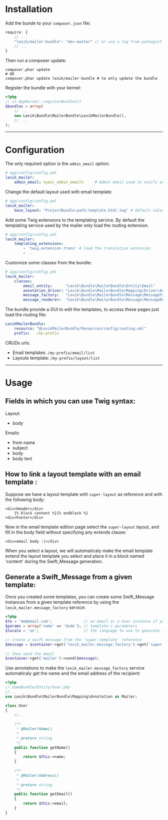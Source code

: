 Installation
============

Add the bunde to your `composer.json` file:

```javascript
require: {
    // ...
    "lexik/mailer-bundle": "dev-master" // or use a tag from packagist.org
    // ...
}
```

Then run a composer update:

```shell
composer.phar update
# OR
composer.phar update lexik/mailer-bundle # to only update the bundle
```

Register the bundle with your kernel:

```php
<?php
// in AppKernel::registerBundles()
$bundles = array(
    // ...
    new Lexik\Bundle\MailerBundle\LexikMailerBundle(),
    // ...
);
```

___________________

Configuration
=============

The only required option is the `admin_email` option:

```yaml
# app/config/config.yml
lexik_mailer:
    admin_email: %your_admin_email%     # Admin email used to notify email templates errors
```

Change the default layout used with email template:

```yaml
# app/config/config.yml
lexik_mailer:
    base_layout: "ProjectBundle:path:template.html.twg" # default value is "LexikMailerBundle::layout.html.twig"
```

Add some Twig extensions to the templating service.
By default the templating service used by the mailer only load the routing extension.

```yaml
# app/config/config.yml
lexik_mailer:
    templating_extensions:
        - 'twig.extension.trans' # load the translation extension
        - ...
```

Customize some classes from the bundle:

```yaml
# app/config/config.yml
lexik_mailer:
    classes:
        email_entity:      "Lexik\Bundle\MailerBundle\Entity\Email"               # the email entity to use to represent an email template
        annotation_driver: "Lexik\Bundle\MailerBundle\Mapping\Driver\Annotation"  # annotation driver used to get the user's name and email
        message_factory:   "Lexik\Bundle\MailerBundle\Message\MessageFactory"     # message factory service class
        message_renderer:  "Lexik\Bundle\MailerBundle\Message\MessageRenderer"    # message renderer service class
```

The bundle provide a GUI to edit the templates, to access these pages just load the routing file:

```yaml
LexikMailerBundle:
    resource: "@LexikMailerBundle/Resources/config/routing.xml"
    prefix:   /my-prefix
```

CRUDs urls:

* Email templates:  `/my-prefix/email/list`
* Layouts template: `/my-prefix/layout/list`

___________________

Usage
=====

Fields in which you can use Twig syntax:
----------------------------------------

Layout:

* body

Emails:

* from name
* subject
* body
* body text

How to link a layout template with an email template :
------------------------------------------------------

Suppose we have a layout template with `super-layout` as reference and with the following body:

```
<div>Header</div>
    {% block content %}{% endblock %}
<div>Footer</div>
```

Now in the email template edition page select the `super-layout` layout, and fill in the body field without specifying any extends clause:

```
<div>email body :)</div>
```

When you select a layout, we will automaticaly make the email template extend the layout template you select and place it in a block named 'content' during the Swift_Message generation.

Generate a Swift_Message from a given template:
-----------------------------------------------

Once you created some templates, you can create some Swift_Message instances from a given template reference by using the `lexik_mailer.message_factory` service:

```php
<?php
$to = 'me@email.com';              // an email or a User instance if you use provided annotations.
$params = array('name' => 'dude'); // template's parameters 
$locale = 'en';                    // the language to use to generate the message.

// create a swift message from the 'super-template' reference
$message = $container->get('lexik_mailer.message_factory')->get('super-template', $to, $params, $locale);
    
// then send the email
$container->get('mailer')->send($message);
```
    
    
Use annotations to make the `lexik_mailer.message_factory` service automaticaly get the name and the email address of the recipient:

```php
<?php
// SomeBundle/Entity/User.php
//...
use Lexik\Bundle\MailerBundle\Mapping\Annotation as Mailer;

class User
{
    //...
        
    /**
     * @Mailer\Name()
     *
     * @return string
     */
    public function getName()
    {
        return $this->name;
    }
        
    /**
     * @Mailer\Address()
     *
     * @return string
     */
    public function getEmail()
    {
        return $this->email;
    }
}
```
